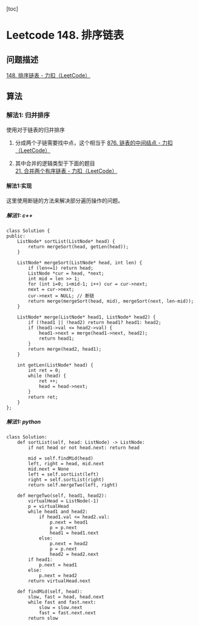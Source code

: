 [toc]

# Leetcode 148. 排序链表

## 问题描述

[148. 排序链表 - 力扣（LeetCode）](https://leetcode-cn.com/problems/sort-list/)

## 算法

### 解法1: 归并排序

使用对于链表的归并排序

1. 分成两个子链需要找中点，这个相当于  [876. 链表的中间结点 - 力扣（LeetCode）](https://leetcode-cn.com/problems/middle-of-the-linked-list/)

2. 其中合并的逻辑类型于下面的题目 [21. 合并两个有序链表 - 力扣（LeetCode）](https://leetcode-cn.com/problems/merge-two-sorted-lists/)

#### 解法1:实现

这里使用断链的方法来解决部分遍历操作的问题。

##### 解法1: c++

```
class Solution {
public:
    ListNode* sortList(ListNode* head) {
        return mergeSort(head, getLen(head));
    }

    ListNode* mergeSort(ListNode* head, int len) {
        if (len<=1) return head;
        ListNode *cur = head, *next;
        int mid = len >> 1;
        for (int i=0; i<mid-1; i++) cur = cur->next;
        next = cur->next;
        cur->next = NULL; // 断链
        return merge(mergeSort(head, mid), mergeSort(next, len-mid));
    }

    ListNode* merge(ListNode* head1, ListNode* head2) {
        if (!head1 || !head2) return head1? head1: head2;
        if (head1->val <= head2->val) {
            head1->next = merge(head1->next, head2);
            return head1;
        }
        return merge(head2, head1);
    }

    int getLen(ListNode* head) {
        int ret = 0;
        while (head) {
            ret ++;
            head = head->next;
        }
        return ret;
    }
};
```


##### 解法1: python

```
class Solution:
    def sortList(self, head: ListNode) -> ListNode:
        if not head or not head.next: return head
        
        mid = self.findMid(head)
        left, right = head, mid.next
        mid.next = None
        left = self.sortList(left)
        right = self.sortList(right)
        return self.mergeTwo(left, right)
        
    def mergeTwo(self, head1, head2):
        virtualHead = ListNode(-1)
        p = virtualHead
        while head1 and head2:
            if head1.val <= head2.val:
                p.next = head1
                p = p.next
                head1 = head1.next
            else:
                p.next = head2
                p = p.next
                head2 = head2.next
        if head1:
            p.next = head1
        else:
            p.next = head2
        return virtualHead.next
                
    def findMid(self, head):
        slow, fast = head, head.next
        while fast and fast.next:
            slow = slow.next
            fast = fast.next.next
        return slow
```
